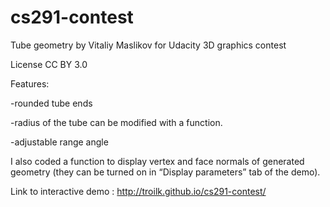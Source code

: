 cs291-contest
=============

Tube geometry by Vitaliy Maslikov for Udacity 3D graphics contest

License CC BY 3.0

Features:

-rounded tube ends

-radius of the tube can be modified with a function.

-adjustable range angle

I also coded a function to display vertex and face normals of generated geometry (they can be turned on in “Display parameters” tab of the demo).

Link to interactive demo : http://troilk.github.io/cs291-contest/
